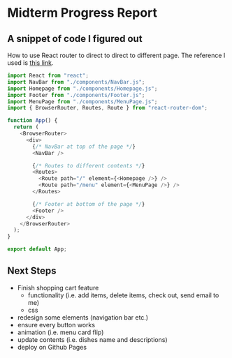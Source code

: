 # Midterm Progress Report

## A snippet of code I figured out

How to use React router to direct to direct to different page.
The reference I used is [this link](https://www.w3schools.com/react/react_router.asp).
```js
import React from "react";
import NavBar from "./components/NavBar.js";
import Homepage from "./components/Homepage.js";
import Footer from "./components/Footer.js";
import MenuPage from "./components/MenuPage.js";
import { BrowserRouter, Routes, Route } from "react-router-dom";

function App() {
  return (
    <BrowserRouter>
      <div>
        {/* NavBar at top of the page */}
        <NavBar />

        {/* Routes to different contents */}
        <Routes>
          <Route path="/" element={<Homepage />} />
          <Route path="/menu" element={<MenuPage />} />
        </Routes>

        {/* Footer at bottom of the page */}
        <Footer />
      </div>
    </BrowserRouter>
  );
}

export default App;
```

## Next Steps

- Finish shopping cart feature
  - functionality (i.e. add items, delete items, check out, send email to me)
  - css
- redesign some elements (navigation bar etc.)
- ensure every button works
- animation (i.e. menu card flip)
- update contents (i.e. dishes name and descriptions)
- deploy on Github Pages

